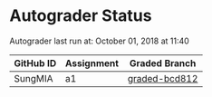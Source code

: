 # Autograder Status
Autograder last run at: October 01, 2018 at 11:40

| GitHub ID | Assignment | Graded Branch |
|-----------|------------|---------------|
| SungMIA | a1 | [graded-bcd812](https://github.com/Fall2018COMP401-001/a1-SungMIA/tree/graded-bcd812) | 
